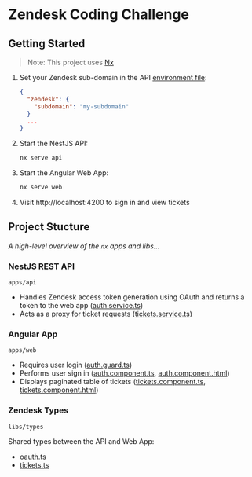 # Zendesk Coding Challenge

## Getting Started

> Note: This project uses [Nx](https://nx.dev)

1. Set your Zendesk sub-domain in the API [environment file](./apps/api/src/environments/environment.ts):
    ```json
    {
      "zendesk": {
        "subdomain": "my-subdomain"
      }
      ...
    }
    ```

1. Start the NestJS API:
    ```bash
    nx serve api
    ```

1. Start the Angular Web App:
    ```bash
    nx serve web
    ```

1. Visit http://localhost:4200 to sign in and view tickets

## Project Stucture

*A high-level overview of the `nx` apps and libs...*

### NestJS REST API

`apps/api`

- Handles Zendesk access token generation using OAuth and returns a token to the web app ([auth.service.ts](./apps/api/src/app/auth.service.ts))
- Acts as a proxy for ticket requests ([tickets.service.ts](./apps/api/src/app/tickets.service.ts))

### Angular App

`apps/web`

- Requires user login ([auth.guard.ts](./apps/web/src/app/guards/auth.guard.ts))
- Performs user sign in ([auth.component.ts](./apps/web/src/app/components/auth/auth.component.ts), [auth.component.html](./apps/web/src/app/components/auth/auth.component.html))
- Displays paginated table of tickets ([tickets.component.ts](./apps/web/src/app/components/tickets/tickets.component.ts), [tickets.component.html](./apps/web/src/app/components/tickets/tickets.component.html))


### Zendesk Types 

`libs/types`

Shared types between the API and Web App:

- [oauth.ts](./libs/types/src/lib/oauth.ts)
- [tickets.ts](./libs/types/src/lib/tickets.ts)

